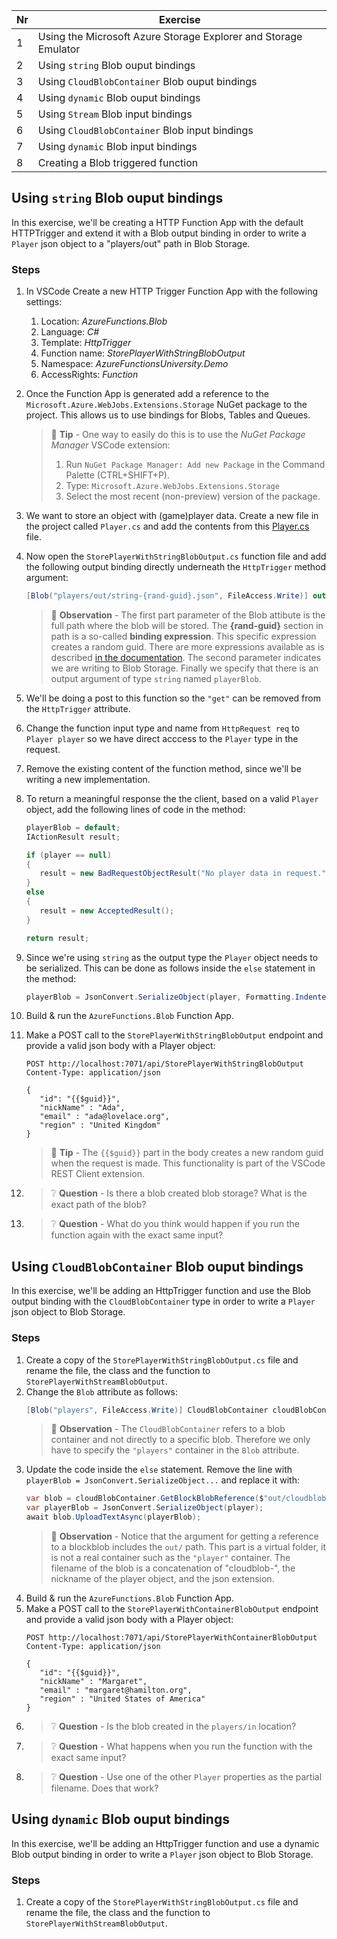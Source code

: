 |Nr|Exercise
|-|-
|1|Using the Microsoft Azure Storage Explorer and Storage Emulator
|2|Using `string` Blob ouput bindings
|3|Using `CloudBlobContainer` Blob ouput bindings
|4|Using `dynamic` Blob ouput bindings
|5|Using `Stream` Blob input bindings
|6|Using `CloudBlobContainer` Blob input bindings
|7|Using `dynamic` Blob input bindings
|8|Creating a Blob triggered function


## Using `string` Blob ouput bindings

In this exercise, we'll be creating a HTTP Function App with the default HTTPTrigger and extend it with a Blob output binding in order to write a `Player` json object to a "players/out" path in Blob Storage.

### Steps

1. In VSCode Create a new HTTP Trigger Function App with the following settings:
   1. Location: _AzureFunctions.Blob_
   2. Language: _C#_
   3. Template: _HttpTrigger_
   4. Function name: _StorePlayerWithStringBlobOutput_
   5. Namespace: _AzureFunctionsUniversity.Demo_  
   6. AccessRights: _Function_
2. Once the Function App is generated add a reference to the `Microsoft.Azure.WebJobs.Extensions.Storage` NuGet package to the project. This allows us to use bindings for Blobs, Tables and Queues. 

   > 📝 __Tip__ - One way to easily do this is to use the _NuGet Package Manager_ VSCode extension:
   >   1. Run `NuGet Package Manager: Add new Package` in the Command Palette (CTRL+SHIFT+P).
   > 2. Type: `Microsoft.Azure.WebJobs.Extensions.Storage`
   > 3. Select the most recent (non-preview) version of the package.

3. We want to store an object with (game)player data. Create a new file in the project called `Player.cs` and add the contents from this [Player.cs](../src/AzureFunctions.Blob/Models/Player.cs) file.
4. Now open the `StorePlayerWithStringBlobOutput.cs` function file and add the following output binding directly underneath the `HttpTrigger` method argument:
   ```csharp
   [Blob("players/out/string-{rand-guid}.json", FileAccess.Write)] out string playerBlob
   ``` 
    > 🔎 __Observation__ - The first part parameter of the Blob attibute is the full path where the blob will be stored. The __{rand-guid}__ section in path is a so-called __binding expression__. This specific expression creates a random guid. There are more expressions available as is described [in the documentation](https://docs.microsoft.com/en-us/azure/azure-functions/functions-bindings-expressions-patterns). The second parameter indicates we are writing to Blob Storage. Finally we specify that there is an output argument of type `string` named `playerBlob`.
5. We'll be doing a post to this function so the `"get"` can be removed from the `HttpTrigger` attribute.
6. Change the function input type and name from `HttpRequest req` to `Player player` so we have direct acccess to the `Player` type in the request.
7. Remove the existing content of the function method, since we'll be writing a new implementation.
8. To return a meaningful response the the client, based on a valid `Player` object, add the following lines of code in the method:
   ```csharp
   playerBlob = default;
   IActionResult result;

   if (player == null)
   {
      result = new BadRequestObjectResult("No player data in request.");
   }
   else
   {
      result = new AcceptedResult();
   }

   return result;
   ```
9. Since we're using `string` as the output type the `Player` object needs to be serialized. This can be done as follows inside the `else` statement in the method:
   ```csharp
   playerBlob = JsonConvert.SerializeObject(player, Formatting.Indented);
   ```
10. Build & run the `AzureFunctions.Blob` Function App.
11. Make a POST call to the `StorePlayerWithStringBlobOutput` endpoint and provide a valid json body with a Player object:
      ```http
      POST http://localhost:7071/api/StorePlayerWithStringBlobOutput
      Content-Type: application/json

      {
         "id": "{{$guid}}",
         "nickName" : "Ada",
         "email" : "ada@lovelace.org",
         "region" : "United Kingdom"
      }
      ```
       > 📝 __Tip__ - The `{{$guid}}` part in the body creates a new random guid when the request is made. This functionality is part of the VSCode REST Client extension. 

12. > ❔ __Question__ - Is there a blob created blob storage? What is the exact path of the blob?
13. > ❔ __Question__ - What do you think would happen if you run the function again with the exact same input?

## Using `CloudBlobContainer` Blob ouput bindings

In this exercise, we'll be adding an HttpTrigger function and use the Blob output binding with the `CloudBlobContainer` type in order to write a `Player` json object to Blob Storage.

### Steps

1. Create a copy of the `StorePlayerWithStringBlobOutput.cs` file and rename the file, the class and the function to `StorePlayerWithStreamBlobOutput`.
2. Change the `Blob` attribute as follows:
   ```csharp
   [Blob("players", FileAccess.Write)] CloudBlobContainer cloudBlobContainer
   ```
    > 🔎 __Observation__ - The `CloudBlobContainer` refers to a blob container and not directly to a specific blob. Therefore we only have to specify the `"players"` container in the `Blob` attribute.
3. Update the code inside the `else` statement. Remove the line with `playerBlob = JsonConvert.SerializeObject...` and replace it with:
   ```csharp
   var blob = cloudBlobContainer.GetBlockBlobReference($"out/cloudblob-{player.NickName}.json");
   var playerBlob = JsonConvert.SerializeObject(player);
   await blob.UploadTextAsync(playerBlob);
   ```
   > 🔎 __Observation__ - Notice that the argument for getting a reference to a blockblob includes the `out/` path. This part is a virtual folder, it is not a real container such as the `"player"` container. The filename of the blob is a concatenation of "cloudblob-", the nickname of the player object, and the json extension.
4. Build & run the `AzureFunctions.Blob` Function App.
5. Make a POST call to the `StorePlayerWithContainerBlobOutput` endpoint and provide a valid json body with a Player object:
   ```http
   POST http://localhost:7071/api/StorePlayerWithContainerBlobOutput
   Content-Type: application/json

   {
      "id": "{{$guid}}",
      "nickName" : "Margaret",
      "email" : "margaret@hamilton.org",
      "region" : "United States of America"
   }
   ```
6. > ❔ __Question__ - Is the blob created in the `players/in` location?
7. > ❔ __Question__ - What happens when you run the function with the exact same input?
8. > ❔ __Question__ - Use one of the other `Player` properties as the partial filename. Does that work?

## Using `dynamic` Blob ouput bindings

In this exercise, we'll be adding an HttpTrigger function and use a dynamic Blob output binding in order to write a `Player` json object to Blob Storage.

### Steps

1. Create a copy of the `StorePlayerWithStringBlobOutput.cs` file and rename the file, the class and the function to `StorePlayerWithStreamBlobOutput`.